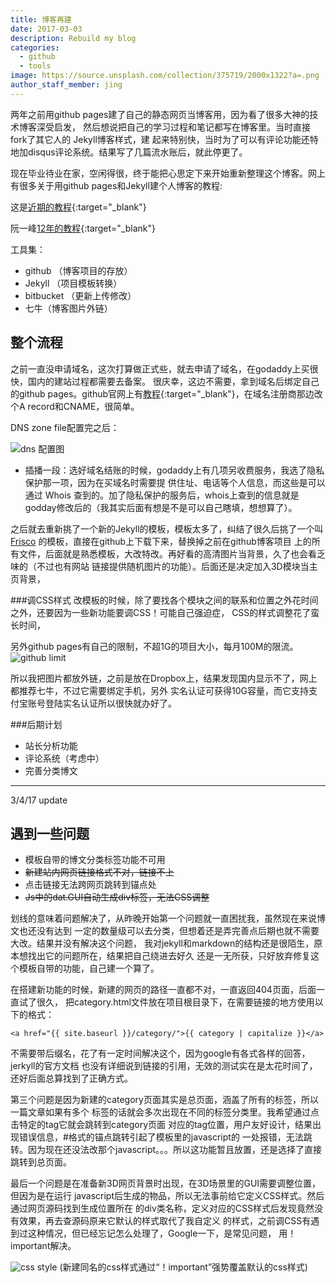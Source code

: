 ```yaml
---
title: 博客再建
date: 2017-03-03
description: Rebuild my blog
categories:
  - github
  - tools
image: https://source.unsplash.com/collection/375719/2000x1322?a=.png
author_staff_member: jing
---
```


两年之前用github pages建了自己的静态网页当博客用，因为看了很多大神的技术博客深受启发，
然后想说把自己的学习过程和笔记都写在博客里。当时直接fork了其它人的 Jekyll博客样式，建
起来特别快，当时为了可以有评论功能还特地加disqus评论系统。结果写了几篇流水账后，就此停更了。

现在毕业待业在家，空闲得很，终于能把心思定下来开始重新整理这个博客。网上有很多关于用github pages和Jekyll建个人博客的教程:

这是[近期的教程](http://www.cnfeat.com/blog/2014/05/10/how-to-build-a-blog/){:target="_blank"}

阮一峰[12年的教程](http://www.ruanyifeng.com/blog/2012/08/blogging_with_jekyll.html){:target="_blank"}

工具集：
* github （博客项目的存放）
* Jekyll （项目模板转换）
* bitbucket （更新上传修改）
* 七牛（博客图片外链）


## 整个流程
之前一直没申请域名，这次打算做正式些，就去申请了域名，在godaddy上买很快，国内的建站过程都需要去备案。
很庆幸，这边不需要，拿到域名后绑定自己的github pages。github官网上有[教程](https://help.github.com/articles/setting-up-an-apex-domain-and-www-subdomain/){:target="_blank"}，在域名注册商那边改个A record和CNAME，很简单。

DNS zone file配置完之后：

![dns 配置图](http://om6vqg6il.bkt.clouddn.com/dns_setting.png)

* 插播一段：选好域名结账的时候，godaddy上有几项另收费服务，我选了隐私保护那一项，因为在买域名时需要提
供住址、电话等个人信息，而这些是可以通过 Whois 查到的。加了隐私保护的服务后，whois上查到的信息就是
godday修改后的（我其实后面有想是不是可以自己瞎填，想想算了）。


之后就去重新挑了一个新的Jekyll的模板，模板太多了，纠结了很久后挑了一个叫[Frisco](https://brave-submarine.cloudvent.net/) 的模板，直接在github上下载下来，替换掉之前在github博客项目
上的所有文件，后面就是熟悉模板，大改特改。再好看的高清图片当背景，久了也会看乏味的（不过也有网站
链接提供随机图片的功能）。后面还是决定加入3D模块当主页背景，

###调CSS样式
改模板的时候，除了要找各个模块之间的联系和位置之外花时间之外，还要因为一些新功能要调CSS！可能自己强迫症，
CSS的样式调整花了蛮长时间，

另外github pages有自己的限制，不超1G的项目大小，每月100M的限流。
![github limit](http://om6vqg6il.bkt.clouddn.com/github_limit.png)

所以我把图片都放外链，之前是放在Dropbox上，结果发现国内显示不了，网上都推荐七牛，不过它需要绑定手机，另外
实名认证可获得10G容量，而它支持支付宝账号登陆实名认证所以很快就办好了。

###后期计划
* 站长分析功能
* 评论系统（考虑中）
* 完善分类博文

------
3/4/17 update

## 遇到一些问题

* 模板自带的博文分类标签功能不可用
* ~~新建站内网页链接格式不对，链接不上~~
* 点击链接无法跨网页跳转到锚点处
* ~~Js中的dat.GUI自动生成div标签，无法CSS调整~~  

划线的意味着问题解决了，从昨晚开始第一个问题就一直困扰我，虽然现在来说博文也还没有达到
一定的数量级可以去分类，但想着还是弄完善点后期也就不需要大改。结果并没有解决这个问题，
我对jekyll和markdown的结构还是很陌生，原本想找出它的问题所在，结果把自己绕进去好久
还是一无所获，只好放弃修复这个模板自带的功能，自己建一个算了。

在搭建新功能的时候，新建的网页的路径一直都不对，一直返回404页面，后面一直试了很久，
把category.html文件放在项目根目录下，在需要链接的地方使用以下的格式：
```
<a href="{{ site.baseurl }}/category/">{{ category | capitalize }}</a>
```
不需要带后缀名，花了有一定时间解决这个，因为google有各式各样的回答，jerkyll的官方文档
也没有详细说到链接的引用，无效的测试实在是太花时间了，还好后面总算找到了正确方式。

第三个问题是因为新建的category页面其实是总页面，涵盖了所有的标签，所以一篇文章如果有多个
标签的话就会多次出现在不同的标签分类里。我希望通过点击特定的tag它就会跳转到category页面
对应的tag位置，用户友好设计，结果出现错误信息，#格式的锚点跳转引起了模板里的javascript的
一处报错，无法跳转。因为现在还没法改那个javascript。。。所以这功能暂且放置，还是选择了直接
跳转到总页面。

最后一个问题是在准备新3D网页背景时出现，在3D场景里的GUI需要调整位置，但因为是在运行
javascript后生成的物品，所以无法事前给它定义CSS样式。然后通过网页源码找到生成位置所在
的div类名称，定义对应的CSS样式后发现竟然没有效果，再去查源码原来它默认的样式取代了我自定义
的样式，之前调CSS有遇到过这种情况，但已经忘记怎么处理了，Google一下，是常见问题，
用！important解决。

![css style](http://om6vqg6il.bkt.clouddn.com/css_style.png)
(新建同名的css样式通过“！important”强势覆盖默认的css样式)





